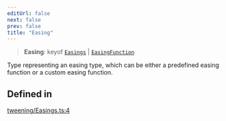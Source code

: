 ```yaml
---
editUrl: false
next: false
prev: false
title: "Easing"
---
```


> **Easing**: keyof [`Easings`](/three.ez/api/classes/easings/) \| [`EasingFunction`](/three.ez/api/type-aliases/easingfunction/)

Type representing an easing type, which can be either a predefined easing function or a custom easing function.

## Defined in

[tweening/Easings.ts:4](https://github.com/luigidenora/three.ez/blob/57bd50835d7b63a4eed7f77bf46f98834d85a05c/src/tweening/Easings.ts#L4)
